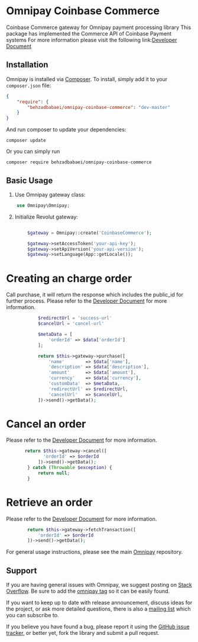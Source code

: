# Omnipay Coinbase Commerce
Coinbase Commerce gateway for Omnipay payment processing library
This package has implemented the Commerce API of Coinbase Payment systems
For more information please visit the following link:[Developer Document](https://commerce.coinbase.com/docs/#php)

## Installation

Omnipay is installed via [Composer](http://getcomposer.org/). To install, simply add it
to your `composer.json` file:

```json
{
    "require": {
        "behzadbabaei/omnipay-coinbase-commerce": "dev-master"
    }
}
```

And run composer to update your dependencies:

    composer update

Or you can simply run

    composer require behzadbabaei/omnipay-coinbase-commerce

## Basic Usage

1. Use Omnipay gateway class:

```php
    use Omnipay\Omnipay;
```

2. Initialize Revolut gateway:

```php

        $gateway = Omnipay::create('CoinbaseCommerce');

        $gateway->setAccessToken('your-api-key');
        $gateway->setApiVersion('your-api-version');
        $gateway->setLanguage(App::getLocale());

```

# Creating an charge order
Call purchase, it will return the response which includes the public_id for further process.
Please refer to the [Developer Document](https://commerce.coinbase.com/docs/api/#create-a-charge) for more information.

```php
            $redirectUrl = 'success-url'
            $cancelUrl = 'cancel-url'

            $metaData = [
                'orderId' => $data['orderId']
            ];

            return $this->gateway->purchase([
                'name'        => $data['name'],
                'description' => $data['description'],
                'amount'      => $data['amount'],
                'currency'    => $data['currency'],
                'customData'  => $metaData,
                'redirectUrl' => $redirectUrl,
                'cancelUrl'   => $cancelUrl,
            ])->send()->getData();
```

# Cancel an order
Please refer to the [Developer Document](https://commerce.coinbase.com/docs/api/#cancel-a-charge) for more information.

```php
       return $this->gateway->cancel([
              'orderId' => $orderId
            ])->send()->getData();
        } catch (Throwable $exception) {
            return null;
        }
```

# Retrieve an order
Please refer to the [Developer Document](https://commerce.coinbase.com/docs/api/#show-a-charge) for more information.

```php
        return $this->gateway->fetchTransaction([
            'orderId' => $orderId
        ])->send()->getData();
```

For general usage instructions, please see the main [Omnipay](https://github.com/thephpleague/omnipay)
repository.

## Support

If you are having general issues with Omnipay, we suggest posting on
[Stack Overflow](http://stackoverflow.com/). Be sure to add the
[omnipay tag](http://stackoverflow.com/questions/tagged/omnipay) so it can be easily found.

If you want to keep up to date with release announcement, discuss ideas for the project,
or ask more detailed questions, there is also a [mailing list](https://groups.google.com/forum/#!forum/omnipay) which
you can subscribe to.

If you believe you have found a bug, please report it using the [GitHub issue tracker](https://github.com/behzadbabaei/omnipay-coinbase-commerce/issues),
or better yet, fork the library and submit a pull request.

